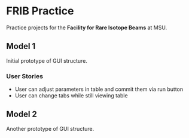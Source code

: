 # FRIB Practice
Practice projects for the **Facility for Rare Isotope Beams** at MSU.

## Model 1
Initial prototype of GUI structure.

### User Stories
- User can adjust parameters in table and commit them via run button
- User can change tabs while still viewing table

## Model 2
Another prototype of GUI structure.
